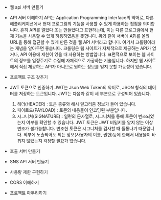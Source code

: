 - 웹 api 서버 만들기

- API 서버 이해하기
     API는 Application Programming Interface의 약어로, 다른 애플리케이션에서 현재 프로그램의 기능을 사용할 수 있게 하용하는 접점을 의미합니다.
    흔히 API를 열었다 또는 만들었다고 표현하는데, 이는 다른 프로그램에서 현재 기능을 사용할 수 있게 허용하였음을 뜻합니다. 위와 같이 서버에 API를
    올려 URL을 통해 접근할 수 있게 만든 것을 웹 API 서버라고 합니다.
     여기서 크롤링이라는 개념을 알아두면 좋습니다. 크롤링은 웹 사이트가 자체적으로 제공하는 API가 없거나, API 이용에 제한이 있을 때 사용하는 방법입니다.
    표면적으로 보이는 웹 사이트의 정보를 일정주기로 수집해 자체적으로 가공하는 기술입니다. 하지만 웹 사이트에서 직접 제공하는 API가 아니므로 원하는 정보를
    얻지 못할 가능성이 있습니다.
- 프로젝트 구조 갖추기
- JWT 토큰으로 인증하기
     JWT는 Json Web Token의 약어로, JSON 형식의 데이터를 저장하는 토큰입니다. JWT는 다음과 같이 세 부분으로 구성되어 있습니다.
     1. 헤더(HEADER) : 토큰 종류와 해시 알고리즘 정보가 들어 있습니다.
     2. 페이로드(PAYLOAD) : 토큰의 내용물이 인코딩된 부분입니다.
     3. 시그니쳐(SIGNATURE) : 일련의 문자열로, 시그니처를 통해 토큰이 변조되었는지 여부를 확인할 수 있습니다.
     JWT 토큰은 JWT 비밀키를 알지 않는 이상 변조가 불가능합니다. 변조한 토큰은 시그니처를 검사할 때 들통나기 때문입니다.
     외부에 노출되어도 되는 정보(사용자의 이름, 권한)등에 한해서 내용물이 바뀌지 않았는지 걱정할 필요가 없습니다.
- 호출 서버 만들기
- SNS API 서버 만들기
- 사용량 제한 구현하기
- CORS 이해하기
- 프로젝트 마무리하기